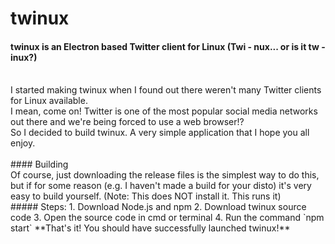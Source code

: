 # twinux
#### twinux is an Electron based Twitter client for Linux (Twi - nux... or is it tw - inux?)

<br>
I started making twinux when I found out there weren't many Twitter clients for Linux available.
<br>
I mean, come on! Twitter is one of the most popular social media networks out there and we're being forced to use a web browser!?
<br>
So I decided to build twinux. A very simple application that I hope you all enjoy.
<br><br>
#### Building
<br>
Of course, just downloading the release files is the simplest way to do this, but if for some reason (e.g. I haven't made a build for your disto) it's very easy to build yourself. (Note: This does NOT install it. This runs it)
<br>
##### Steps:
1. Download Node.js and npm
2. Download twinux source code
3. Open the source code in cmd or terminal
4. Run the command `npm start`
**That's it! You should have successfully launched twinux!**
